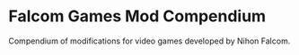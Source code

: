 # Falcom Games Mod Compendium
Compendium of modifications for video games developed by Nihon Falcom.
